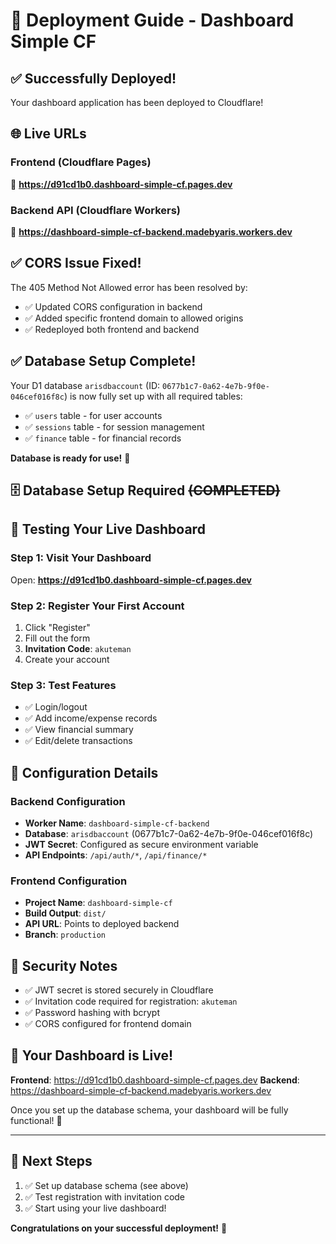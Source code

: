 # 🚀 Deployment Guide - Dashboard Simple CF

## ✅ **Successfully Deployed!**

Your dashboard application has been deployed to Cloudflare!

## 🌐 **Live URLs**

### **Frontend (Cloudflare Pages)**
🔗 **https://d91cd1b0.dashboard-simple-cf.pages.dev**

### **Backend API (Cloudflare Workers)**
🔗 **https://dashboard-simple-cf-backend.madebyaris.workers.dev**

## ✅ **CORS Issue Fixed!**

The 405 Method Not Allowed error has been resolved by:
- ✅ Updated CORS configuration in backend
- ✅ Added specific frontend domain to allowed origins
- ✅ Redeployed both frontend and backend

## ✅ **Database Setup Complete!**

Your D1 database `arisdbaccount` (ID: `0677b1c7-0a62-4e7b-9f0e-046cef016f8c`) is now fully set up with all required tables:

- ✅ `users` table - for user accounts
- ✅ `sessions` table - for session management  
- ✅ `finance` table - for financial records

**Database is ready for use!** 🚀

## 🗄️ **Database Setup Required** ~~(COMPLETED)~~

## 🎯 **Testing Your Live Dashboard**

### **Step 1: Visit Your Dashboard**
Open: **https://d91cd1b0.dashboard-simple-cf.pages.dev**

### **Step 2: Register Your First Account**
1. Click "Register"
2. Fill out the form
3. **Invitation Code**: `akuteman`
4. Create your account

### **Step 3: Test Features**
- ✅ Login/logout
- ✅ Add income/expense records
- ✅ View financial summary
- ✅ Edit/delete transactions

## 🔧 **Configuration Details**

### **Backend Configuration**
- **Worker Name**: `dashboard-simple-cf-backend`
- **Database**: `arisdbaccount` (0677b1c7-0a62-4e7b-9f0e-046cef016f8c)
- **JWT Secret**: Configured as secure environment variable
- **API Endpoints**: `/api/auth/*`, `/api/finance/*`

### **Frontend Configuration**
- **Project Name**: `dashboard-simple-cf`
- **Build Output**: `dist/`
- **API URL**: Points to deployed backend
- **Branch**: `production`

## 🔐 **Security Notes**

- ✅ JWT secret is stored securely in Cloudflare
- ✅ Invitation code required for registration: `akuteman`
- ✅ Password hashing with bcrypt
- ✅ CORS configured for frontend domain

## 🎉 **Your Dashboard is Live!**

**Frontend**: https://d91cd1b0.dashboard-simple-cf.pages.dev
**Backend**: https://dashboard-simple-cf-backend.madebyaris.workers.dev

Once you set up the database schema, your dashboard will be fully functional! 🚀

---

## 📝 **Next Steps**
1. ✅ Set up database schema (see above)
2. ✅ Test registration with invitation code
3. ✅ Start using your live dashboard!

**Congratulations on your successful deployment!** 🎊 